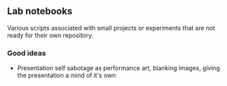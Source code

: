 ## Lab notebooks
Various scripts associated with small projects or experiments 
that are not ready for their own repository.

### Good ideas

* Presentation self sabotage as performance art, blanking images, giving the
presentation a mind of it's own
